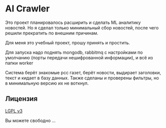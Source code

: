 # AI Crawler

Это проект планировалось расширить и сделать ML аналитику новостей. Но я сделал только минимальный сбор новостей, после чего решили прекратить по внешним причинам.

Для меня это учебный проект, прошу принять и простить.

Для запуска надо поднять mongodb, rabbitmq с настройками по умолчанию (порты передачи нешифрованной информации),
и всё из папки worker

Система берёт знакомые рсс газет, берёт новости, выдирает заголовки, текст и кидает в базу данных. Также сделаны и проверены фильтры, но в минимальную версию их не воткнул.

## Лицензия 

[LGPL v3](./LICENSE)

Вы можете свободно ...